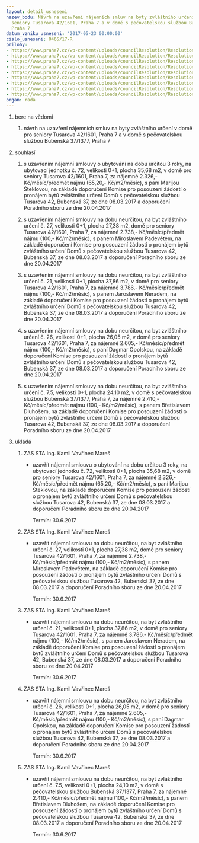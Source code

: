 ```yaml
---
layout: detail_usneseni
nazev_bodu: Návrh na uzavření nájemních smluv na byty zvláštního určení v domě pro
  seniory Tusarova 42/1601, Praha 7 a v domě s pečovatelskou službou Bubenská 37/1377,
  Praha 7
datum_vzniku_usneseni: '2017-05-23 00:00:00'
cislo_usneseni: 0465/17-R
prilohy:
- https://www.praha7.cz/wp-content/uploads/councilResolution/Resolutions/29028/export/Duvodovka_VER~203600.docx
- https://www.praha7.cz/wp-content/uploads/councilResolution/Resolutions/29028/export/Zapis_z_jednani_komise_X~203599.pdf
- https://www.praha7.cz/wp-content/uploads/councilResolution/Resolutions/29028/export/Zapis_z_jednani_poradniho_sboru_X~203597.pdf
- https://www.praha7.cz/wp-content/uploads/councilResolution/Resolutions/29028/export/opravneniSteklova~203595.pdf
- https://www.praha7.cz/wp-content/uploads/councilResolution/Resolutions/29028/export/opravneniPadevet~203593.pdf
- https://www.praha7.cz/wp-content/uploads/councilResolution/Resolutions/29028/export/opravneniNerad~203591.pdf
- https://www.praha7.cz/wp-content/uploads/councilResolution/Resolutions/29028/export/opravneniOpolska~203589.pdf
- https://www.praha7.cz/wp-content/uploads/councilResolution/Resolutions/29028/export/opravneniDluhos~203587.pdf
- https://www.praha7.cz/wp-content/uploads/councilResolution/Resolutions/29028/export/export~296063.pdf
organ: rada
---
```

<ol class="urzList_view" id="urzList">
<li id="" class="urzClass1"><span name="1">bere na vědomí</span> 
<ol class="urzOlClass">
<li id="" class="urzClass2" style="TEXT-ALIGN: left"><span><p>návrh na uzavření nájemních smluv na byty zvláštního určení v domě pro seniory Tusarova 42/1601, Praha 7 a v domě s pečovatelskou službou Bubenská 37/1377, Praha 7</p></span></li></ol></li>
<li id="" class="urzClass1"><span name="26">souhlasí</span> 
<ol class="urzOlClass">
<li id="" class="urzClass2" style="TEXT-ALIGN: left"><span><p>s uzavřením nájemní smlouvy o ubytování na dobu určitou 3 roky, na ubytovací jednotku č. 72, velikosti 0+1, plocha 35,68 m2, v domě pro seniory Tusarova 42/1601, Praha 7, za nájemné 2.326,- Kč/měsíc/předmět nájmu (65,20,- Kč/m2/měsíc), s paní Marijou Šteklovou, na základě doporučení Komise pro posouzení žádostí o pronájem bytů zvláštního určení Domů s pečovatelskou službou Tusarova 42, Bubenská 37, ze dne 08.03.2017 a doporučení Poradního sboru ze dne 20.04.2017</p></span></li>
<li id="" class="urzClass2" style="TEXT-ALIGN: left"><span><p>s uzavřením nájemní smlouvy na dobu neurčitou, na byt zvláštního určení č. 27, velikosti 0+1, plocha 27,38 m2, domě pro seniory Tusarova 42/1601, Praha 7, za nájemné 2.738,- Kč/měsíc/předmět nájmu (100,- Kč/m2/měsíc), s panem Miroslavem Padevětem, na základě doporučení Komise pro posouzení žádostí o pronájem bytů zvláštního určení Domů s pečovatelskou službou Tusarova 42, Bubenská 37, ze dne 08.03.2017 a doporučení Poradního sboru ze dne 20.04.2017<br></p></span></li>
<li id="" class="urzClass2" style="TEXT-ALIGN: left"><span><p>s uzavřením nájemní smlouvy na dobu neurčitou, na byt zvláštního určení č. 21, velikosti 0+1, plocha 37,86 m2, v domě pro seniory Tusarova 42/1601, Praha 7, za nájemné 3.786,- Kč/měsíc/předmět nájmu (100,- Kč/m2/měsíc), s panem Jaroslavem Neradem, na základě doporučení Komise pro posouzení žádostí o pronájem bytů zvláštního určení Domů s pečovatelskou službou Tusarova 42, Bubenská 37, ze dne 08.03.2017 a doporučení Poradního sboru ze dne 20.04.2017<br></p></span></li>
<li id="" class="urzClass2" style="TEXT-ALIGN: left"><span><p>s uzavřením nájemní smlouvy na dobu neurčitou, na byt zvláštního určení č. 26, velikosti 0+1, plocha 26,05 m2, v domě pro seniory Tusarova 42/1601, Praha 7, za nájemné 2.605,- Kč/měsíc/předmět nájmu (100,- Kč/m2/měsíc), s paní Dagmar Opolskou, na základě doporučení Komise pro posouzení žádostí o pronájem bytů zvláštního určení Domů s pečovatelskou službou Tusarova 42, Bubenská 37, ze dne 08.03.2017 a doporučení Poradního sboru ze dne 20.04.2017<br></p></span></li>
<li id="" class="urzClass2" style="TEXT-ALIGN: left"><span><p>s uzavřením nájemní smlouvy na dobu neurčitou, na byt zvláštního určení č. 7.5, velikosti 0+1, plocha 24,10 m2, v domě s pečovatelskou službou Bubenská 37/1377, Praha 7, za nájemné 2.410,- Kč/měsíc/předmět nájmu (100,- Kč/m2/měsíc), s panem Břetislavem Dluhošem, na základě doporučení Komise pro posouzení žádostí o pronájem bytů zvláštního určení Domů s pečovatelskou službou Tusarova 42, Bubenská 37, ze dne 08.03.2017 a doporučení Poradního sboru ze dne 20.04.2017<br></p></span></li></ol></li><li class="urzClass1" id="urzUkoly"><span name="1">ukládá</span><ol class="urzOlClass"><li class="urzClass2"><span><p>ZAS STA Ing. Kamil Vavřinec Mareš</p></span><ul class="urzUlClass"><li class="urzClass3"><span><p>uzavřít nájemní smlouvu o ubytování na dobu určitou 3 roky, na ubytovací jednotku č. 72, velikosti 0+1, plocha 35,68 m2, v domě pro seniory Tusarova 42/1601, Praha 7, za nájemné 2.326,- Kč/měsíc/předmět nájmu (65,20,- Kč/m2/měsíc), s paní Marijou Šteklovou, na základě doporučení Komise pro posouzení žádostí o pronájem bytů zvláštního určení Domů s pečovatelskou službou Tusarova 42, Bubenská 37, ze dne 08.03.2017 a doporučení Poradního sboru ze dne 20.04.2017</p></span><span class="urzUkolTermin">  Termín:&nbsp;30.6.2017</span></li></ul></li><li class="urzClass2"><span><p>ZAS STA Ing. Kamil Vavřinec Mareš</p></span><ul class="urzUlClass"><li class="urzClass3"><span><p>uzavřít nájemní smlouvu na dobu neurčitou, na byt zvláštního určení č. 27, velikosti 0+1, plocha 27,38 m2, domě pro seniory Tusarova 42/1601, Praha 7, za nájemné 2.738,- Kč/měsíc/předmět nájmu (100,- Kč/m2/měsíc), s panem Miroslavem Padevětem, na základě doporučení Komise pro posouzení žádostí o pronájem bytů zvláštního určení Domů s pečovatelskou službou Tusarova 42, Bubenská 37, ze dne 08.03.2017 a doporučení Poradního sboru ze dne 20.04.2017</p></span><span class="urzUkolTermin">  Termín:&nbsp;30.6.2017</span></li></ul></li><li class="urzClass2"><span><p>ZAS STA Ing. Kamil Vavřinec Mareš</p></span><ul class="urzUlClass"><li class="urzClass3"><span><p>uzavřít nájemní smlouvu na dobu neurčitou, na byt zvláštního určení č. 21, velikosti 0+1, plocha 37,86 m2, v domě pro seniory Tusarova 42/1601, Praha 7, za nájemné 3.786,- Kč/měsíc/předmět nájmu (100,- Kč/m2/měsíc), s panem Jaroslavem Neradem, na základě doporučení Komise pro posouzení žádostí o pronájem bytů zvláštního určení Domů s pečovatelskou službou Tusarova 42, Bubenská 37, ze dne 08.03.2017 a doporučení Poradního sboru ze dne 20.04.2017</p></span><span class="urzUkolTermin">  Termín:&nbsp;30.6.2017</span></li></ul></li><li class="urzClass2"><span><p>ZAS STA Ing. Kamil Vavřinec Mareš</p></span><ul class="urzUlClass"><li class="urzClass3"><span><p>uzavřít nájemní smlouvu na dobu neurčitou, na byt zvláštního určení č. 26, velikosti 0+1, plocha 26,05 m2, v domě pro seniory Tusarova 42/1601, Praha 7, za nájemné 2.605,- Kč/měsíc/předmět nájmu (100,- Kč/m2/měsíc), s paní Dagmar Opolskou, na základě doporučení Komise pro posouzení žádostí o pronájem bytů zvláštního určení Domů s pečovatelskou službou Tusarova 42, Bubenská 37, ze dne 08.03.2017 a doporučení Poradního sboru ze dne 20.04.2017</p></span><span class="urzUkolTermin">  Termín:&nbsp;30.6.2017</span></li></ul></li><li class="urzClass2"><span><p>ZAS STA Ing. Kamil Vavřinec Mareš</p></span><ul class="urzUlClass"><li class="urzClass3"><span><p>uzavřít nájemní smlouvu na dobu neurčitou, na byt zvláštního určení č. 7.5, velikosti 0+1, plocha 24,10 m2, v domě s pečovatelskou službou Bubenská 37/1377, Praha 7, za nájemné 2.410,- Kč/měsíc/předmět nájmu (100,- Kč/m2/měsíc), s panem Břetislavem Dluhošem, na základě doporučení Komise pro posouzení žádostí o pronájem bytů zvláštního určení Domů s pečovatelskou službou Tusarova 42, Bubenská 37, ze dne 08.03.2017 a doporučení Poradního sboru ze dne 20.04.2017</p></span><span class="urzUkolTermin">  Termín:&nbsp;30.6.2017</span></li></ul></li></ol></li>
</ol>